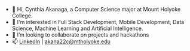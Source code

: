 - 👋 Hi, Cynthia Akanaga, a Computer Science major at Mount Holyoke College.
- :eyes: I'm interested in Full Stack Development, Mobile Development, Data Science, Machine Learning and Artificial Intelligence.
- 👯 I’m looking to collaborate on projects and hackathons
- 📫 [LinkedIn](https://www.linkedin.com/in/cynthia-akanaga/) | akana22c@mtholyoke.edu






<!--
- 🔭 I’m currently working on ...
- 🌱 I’m currently learning ...
- 👯 I’m looking to collaborate on projects and hackathons
- 🤔 I’m looking for help with ...
- 💬 Ask me about ...
- 📫 How to reach me: ...
- 😄 Pronouns: ...
- ⚡ Fun fact: ...

Markdown Tips:

To bolden the text, wrap it with two asterisks (*) (**word**)
To italisize the text, wrap it with one asterisk (*) (*word*)
To strikethrough the text, wrap it with two tildes (~) (~~word~~)
To make a link, place the link text in brackets and the url in parentheses ([link](http://example.com))
To make an example icon image, place an !, the alt text in brackets, and the url in parentheses (![github](/images/icon.png))
-->

